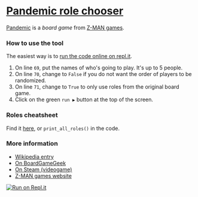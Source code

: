 # [Pandemic role chooser](https://repl.it/@riccardog/Pandemic)
[Pandemic](https://en.wikipedia.org/wiki/Pandemic_(board_game)) is a *board
game* from [Z-MAN games](https://www.zmangames.com/en/games/pandemic/).

### How to use the tool

The easiest way is to [run the code online on repl.it](https://repl.it/@riccardog/Pandemic).

1. On line `69`, put the names of who's going to play. It's up to 5 people.
2. On line `70`, change to `False` if you do not want the order of players to be randomized.
3. On line `71`, change to `True` to only use roles from the original board game.
4. Click on the green `run ▶` button at the top of the screen.

### Roles cheatsheet

Find it [here](https://github.com/r1cc4rdo/pandemic/blob/master/roles.md), or `print_all_roles()` in the code.

### More information

* [Wikipedia entry](https://en.wikipedia.org/wiki/Pandemic_(board_game))
* [On BoardGameGeek](https://boardgamegeek.com/boardgame/30549/pandemic)
* [On Steam (videogame)](https://store.steampowered.com/app/622440/Pandemic_The_Board_Game/)
* [Z-MAN games website](https://www.zmangames.com/en/games/pandemic/)

[![Run on Repl.it](https://repl.it/badge/github/r1cc4rdo/Pandemic)](https://repl.it/github/r1cc4rdo/Pandemic)
